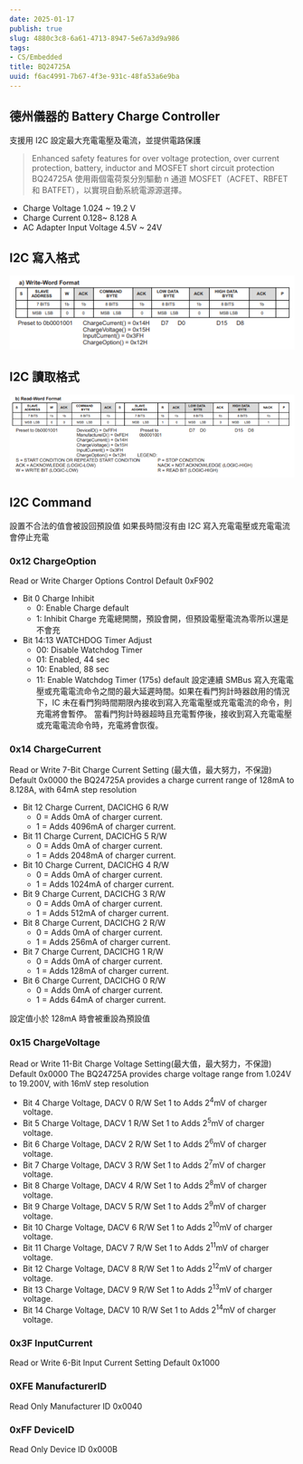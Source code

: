 ```yaml
---
date: 2025-01-17
publish: true
slug: 4880c3c8-6a61-4713-8947-5e67a3d9a986
tags:
- CS/Embedded
title: BQ24725A
uuid: f6ac4991-7b67-4f3e-931c-48fa53a6e9ba
---
```

## 德州儀器的 Battery Charge Controller

支援用 I2C 設定最大充電電壓及電流，並提供電路保護

> Enhanced safety features for over voltage protection, over current protection, battery, inductor and MOSFET short circuit protection
> BQ24725A 使用兩個電荷泵分別驅動 n 通道 MOSFET（ACFET、RBFET 和 BATFET），以實現自動系統電源源選擇。



- Charge Voltage 1.024 ~ 19.2 V
- Charge Current 0.128~ 8.128 A
- AC Adapter Input Voltage 4.5V ~ 24V

## I2C 寫入格式

![](../3b2319a2-203f-4e62-9587-f3ad2e6f9278.png)

## I2C 讀取格式

![](../9b449bd9-96da-4cac-aff0-bb59385c812d.png)

## I2C Command

設置不合法的值會被設回預設值
如果長時間沒有由 I2C 寫入充電電壓或充電電流會停止充電

### 0x12 ChargeOption

Read or Write
Charger Options Control
Default 0xF902

- Bit 0 Charge Inhibit
  - 0: Enable Charge default
  - 1: Inhibit Charge
    充電總開關，預設會開，但預設電壓電流為零所以還是不會充
- Bit 14:13 WATCHDOG Timer Adjust
  - 00: Disable Watchdog Timer
  - 01: Enabled, 44 sec
  - 10: Enabled, 88 sec
  - 11: Enable Watchdog Timer (175s) default
    設定連續 SMBus 寫入充電電壓或充電電流命令之間的最大延遲時間。如果在看門狗計時器啟用的情況下，IC 未在看門狗時間期限內接收到寫入充電電壓或充電電流的命令，則充電將會暫停。
    當看門狗計時器超時且充電暫停後，接收到寫入充電電壓或充電電流命令時，充電將會恢復。

### 0x14 ChargeCurrent

Read or Write
7-Bit Charge Current Setting (最大值，最大努力，不保證)
Default 0x0000
the BQ24725A provides a charge current range of 128mA to 8.128A, with 64mA step resolution

- Bit 12 Charge Current, DACICHG 6 R/W
  - 0 = Adds 0mA of charger current.
  - 1 = Adds 4096mA of charger current.
- Bit 11 Charge Current, DACICHG 5 R/W
  - 0 = Adds 0mA of charger current.
  - 1 = Adds 2048mA of charger current.
- Bit 10 Charge Current, DACICHG 4 R/W
  - 0 = Adds 0mA of charger current.
  - 1 = Adds 1024mA of charger current.
- Bit 9 Charge Current, DACICHG 3 R/W
  - 0 = Adds 0mA of charger current.
  - 1 = Adds 512mA of charger current.
- Bit 8 Charge Current, DACICHG 2 R/W
  - 0 = Adds 0mA of charger current.
  - 1 = Adds 256mA of charger current.
- Bit 7 Charge Current, DACICHG 1 R/W
  - 0 = Adds 0mA of charger current.
  - 1 = Adds 128mA of charger current.
- Bit 6 Charge Current, DACICHG 0 R/W
  - 0 = Adds 0mA of charger current.
  - 1 = Adds 64mA of charger current.

設定值小於 128mA 時會被重設為預設值

### 0x15 ChargeVoltage

Read or Write
11-Bit Charge Voltage Setting(最大值，最大努力，不保證)
Default 0x0000
The BQ24725A provides charge voltage range from 1.024V to 19.200V, with 16mV step resolution

- Bit 4 Charge Voltage, DACV 0 R/W Set 1 to Adds 2<sup>4</sup>mV of charger voltage.
- Bit 5 Charge Voltage, DACV 1 R/W Set 1 to Adds 2<sup>5</sup>mV of charger voltage.
- Bit 6 Charge Voltage, DACV 2 R/W Set 1 to Adds 2<sup>6</sup>mV of charger voltage.
- Bit 7 Charge Voltage, DACV 3 R/W Set 1 to Adds 2<sup>7</sup>mV of charger voltage.
- Bit 8 Charge Voltage, DACV 4 R/W Set 1 to Adds 2<sup>8</sup>mV of charger voltage.
- Bit 9 Charge Voltage, DACV 5 R/W Set 1 to Adds 2<sup>9</sup>mV of charger voltage.
- Bit 10 Charge Voltage, DACV 6 R/W Set 1 to Adds 2<sup>10</sup>mV of charger voltage.
- Bit 11 Charge Voltage, DACV 7 R/W Set 1 to Adds 2<sup>11</sup>mV of charger voltage.
- Bit 12 Charge Voltage, DACV 8 R/W Set 1 to Adds 2<sup>12</sup>mV of charger voltage.
- Bit 13 Charge Voltage, DACV 9 R/W Set 1 to Adds 2<sup>13</sup>mV of charger voltage.
- Bit 14 Charge Voltage, DACV 10 R/W Set 1 to Adds 2<sup>14</sup>mV of charger voltage.

### 0x3F InputCurrent

Read or Write
6-Bit Input Current Setting
Default 0x1000

### 0XFE ManufacturerID

Read Only
Manufacturer ID 0x0040

### 0xFF DeviceID

Read Only
Device ID 0x000B
